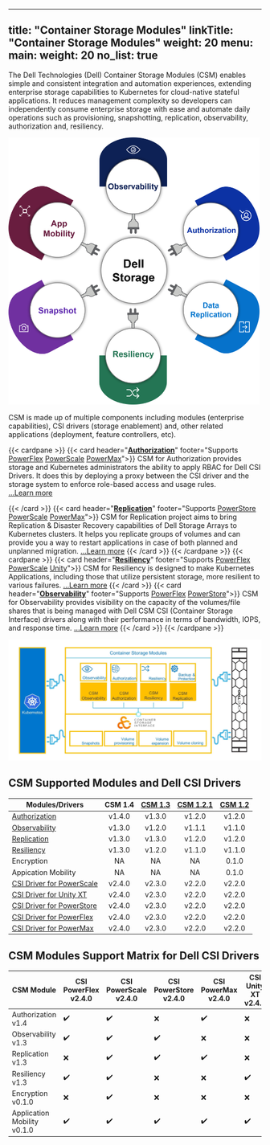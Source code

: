 
---
title: "Container Storage Modules"
linkTitle: "Container Storage Modules"
weight: 20
menu:
  main:
    weight: 20
no_list: true
---

The Dell Technologies (Dell) Container Storage Modules (CSM) enables simple and consistent integration and automation experiences, extending enterprise storage capabilities to Kubernetes for cloud-native stateful applications. It reduces management complexity so developers can independently consume enterprise storage with ease and automate daily operations such as provisioning, snapshotting, replication, observability, authorization and, resiliency.

<img src="csm_hexagon.png" alt="CSM Hex Diagram" width="500"/>

CSM is made up of multiple components including modules (enterprise capabilities), CSI drivers (storage enablement) and, other related applications (deployment, feature controllers, etc).

{{< cardpane >}}
  {{< card header="[**Authorization**](authorization/)"
          footer="Supports [PowerFlex](csidriver/features/powerflex/) [PowerScale](csidriver/features/powerscale/) [PowerMax](csidriver/features/powermax/)">}}
  CSM for Authorization provides storage and Kubernetes administrators the ability to apply RBAC for Dell CSI Drivers. It does this by deploying a proxy between the CSI driver and the storage system to enforce role-based access and usage rules.<br>
[...Learn more](authorization/)

  {{< /card >}}
  {{< card header="[**Replication**](replication/)"
          footer="Supports [PowerStore](csidriver/features/powerstore/) [PowerScale](csidriver/features/powerscale/) [PowerMax](csidriver/features/powermax/)">}}
  CSM for Replication project aims to bring Replication & Disaster Recovery capabilities of Dell Storage Arrays to Kubernetes clusters. It helps you replicate groups of volumes and can provide you a way to restart applications in case of both planned and unplanned migration.
[...Learn more](replication/)
{{< /card >}}
{{< /cardpane >}}
{{< cardpane >}}
{{< card header="[**Resiliency**](resiliency/)"
          footer="Supports [PowerFlex](csidriver/features/powerflex/) [PowerScale](csidriver/features/powerscale/) [Unity](csidriver/features/unity/)">}}
  CSM for Resiliency is designed to make Kubernetes Applications, including those that utilize persistent storage, more resilient to various failures.
[...Learn more](resiliency/)
  {{< /card >}}
{{< card header="[**Observability**](observability/)"
          footer="Supports [PowerFlex](csidriver/features/powerflex/) [PowerStore](csidriver/features/powerstore/)">}}
 CSM for Observability provides visibility on the capacity of the volumes/file shares that is being managed with Dell CSM CSI (Container Storage Interface) drivers along with their performance in terms of bandwidth, IOPS, and response time.
[...Learn more](observability/)
  {{< /card >}}
{{< /cardpane >}}

<img src="csm_diagram.jpg" alt="CSM Diagram" width="800"/>

## CSM Supported Modules and Dell CSI Drivers

| Modules/Drivers | CSM 1.4 | [CSM 1.3](../v1/) | [CSM 1.2.1](../v2/) | [CSM 1.2](../v3/) | 
| - | :-: | :-: | :-: | :-: |
| [Authorization](https://hub.docker.com/r/dellemc/csm-authorization-sidecar) | v1.4.0 | v1.3.0 | v1.2.0 | v1.2.0 |
| [Observability](https://hub.docker.com/r/dellemc/csm-topology) | v1.3.0 | v1.2.0 | v1.1.1 | v1.1.0 |
| [Replication](https://hub.docker.com/r/dellemc/dell-csi-replicator) | v1.3.0 | v1.3.0 | v1.2.0 | v1.2.0 |
| [Resiliency](https://hub.docker.com/r/dellemc/podmon) | v1.3.0 | v1.2.0 | v1.1.0 | v1.1.0 |
| Encryption | NA | NA | NA | 0.1.0 | 
| Appication Mobility | NA | NA | NA | 0.1.0 |
| [CSI Driver for PowerScale](https://hub.docker.com/r/dellemc/csi-isilon/tags) | v2.4.0 | v2.3.0 | v2.2.0 | v2.2.0 | 
| [CSI Driver for Unity XT](https://hub.docker.com/r/dellemc/csi-unity/tags) | v2.4.0 | v2.3.0 | v2.2.0 | v2.2.0 |
| [CSI Driver for PowerStore](https://hub.docker.com/r/dellemc/csi-powerstore/tags) | v2.4.0 | v2.3.0 | v2.2.0| v2.2.0 |
| [CSI Driver for PowerFlex](https://hub.docker.com/r/dellemc/csi-vxflexos/tags) | v2.4.0 | v2.3.0 | v2.2.0 | v2.2.0 |
| [CSI Driver for PowerMax](https://hub.docker.com/r/dellemc/csi-powermax/tags) | v2.4.0 | v2.3.0 | v2.2.0 | v2.2.0 |

## CSM Modules Support Matrix for Dell CSI Drivers 

| CSM Module        | CSI PowerFlex v2.4.0 | CSI PowerScale v2.4.0 | CSI PowerStore v2.4.0 | CSI PowerMax v2.4.0 | CSI Unity XT v2.4.0    |
| ----------------- | -------------- | --------------- | --------------- | ------------- | --------------- |
| Authorization v1.4| ✔️              | ✔️               | ❌              | ✔️             | ❌            |
| Observability v1.3| ✔️              | ✔️              | ✔️               | ❌            | ❌            |
| Replication   v1.3| ❌             | ✔️              | ✔️               | ✔️             | ❌            |
| Resiliency     v1.3| ✔️              | ✔️              | ❌              | ❌            | ✔️             |
| Encryption    v0.1.0| ❌              | ✔️              | ❌              | ❌            | ❌             |
| Application Mobility     v0.1.0| ✔️              | ✔️              | ✔️              | ✔️            | ✔️             |
